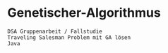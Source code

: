 # Genetischer-Algorithmus
```
DSA Gruppenarbeit / Fallstudie
Traveling Salesman Problem mit GA lösen
Java
```